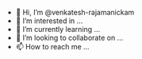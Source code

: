 - 👋 Hi, I’m @venkatesh-rajamanickam
- 👀 I’m interested in ...
- 🌱 I’m currently learning ...
- 💞️ I’m looking to collaborate on ...
- 📫 How to reach me ...

<!---
venkatesh-rajamanickam/venkatesh-rajamanickam is a ✨ special ✨ repository because its `README.md` (this file) appears on your GitHub profile.
You can click the Preview link to take a look at your changes.
--->

